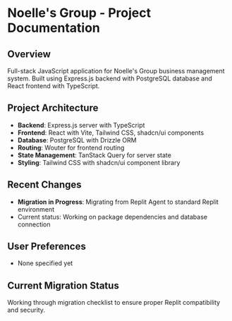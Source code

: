 # Noelle's Group - Project Documentation

## Overview
Full-stack JavaScript application for Noelle's Group business management system. Built using Express.js backend with PostgreSQL database and React frontend with TypeScript.

## Project Architecture
- **Backend**: Express.js server with TypeScript
- **Frontend**: React with Vite, Tailwind CSS, shadcn/ui components
- **Database**: PostgreSQL with Drizzle ORM
- **Routing**: Wouter for frontend routing
- **State Management**: TanStack Query for server state
- **Styling**: Tailwind CSS with shadcn/ui component library

## Recent Changes
- **Migration in Progress**: Migrating from Replit Agent to standard Replit environment
- Current status: Working on package dependencies and database connection

## User Preferences
- None specified yet

## Current Migration Status
Working through migration checklist to ensure proper Replit compatibility and security.